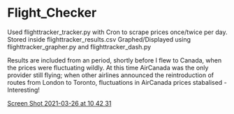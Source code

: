 # Flight_Checker
Used flighttracker_tracker.py with Cron to scrape prices once/twice per day. 
Stored inside flighttracker_results.csv
Graphed/Displayed using flighttracker_grapher.py and flighttracker_dash.py

Results are included from an  period, shortly before I flew to Canada, when the prices were fluctuating wildly. At this time AirCanada was the only provider still flying; when other airlines announced the reintroduction of routes from London to Toronto, fluctuations in AirCanada prices stabalised - Interesting!

[Screen Shot 2021-03-26 at 10 42 31](https://user-images.githubusercontent.com/55539366/112648524-ffb34080-8e1f-11eb-83eb-1081c513fea6.png)
